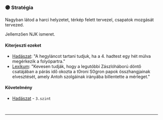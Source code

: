 ### 🟣 Stratégia

Nagyban látod a harci helyzetet, térkép felett tervezel, csapatok mozgását tervezed.

Jellemzően NJK ismeret.

#### Kiterjeszti ezeket

- [Hadászat](../kepzettsegek.primer.altalanos/hadaszat.md): "A hegyláncot tartani tudjuk, ha a 4. hadtest egy hét múlva megérkezik a folyópartra."
- [Lexikum](../kepzettsegek.szekunder/lexikum.md): "Kevesen tudják, hogy a legutóbbi Zászlóháború döntő csatájában a párás idő okozta a t0roni S0gron papok összhangjainak elvesztését, amely Antoh szolgáinak irányába billentette a mérleget."

#### Követelmény

- [Hadászat](../kepzettsegek.primer.altalanos/hadaszat.md) - `3.szint`

<br />

---
